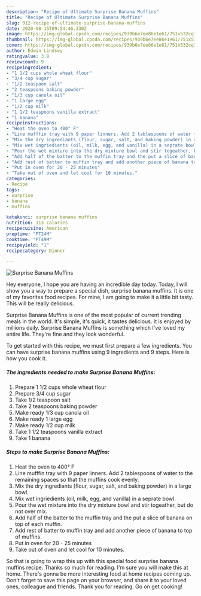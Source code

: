 ```yaml
---
description: "Recipe of Ultimate Surprise Banana Muffins"
title: "Recipe of Ultimate Surprise Banana Muffins"
slug: 912-recipe-of-ultimate-surprise-banana-muffins
date: 2020-08-15T09:54:46.330Z
image: https://img-global.cpcdn.com/recipes/939b6e7ee86e1e61/751x532cq70/surprise-banana-muffins-recipe-main-photo.jpg
thumbnail: https://img-global.cpcdn.com/recipes/939b6e7ee86e1e61/751x532cq70/surprise-banana-muffins-recipe-main-photo.jpg
cover: https://img-global.cpcdn.com/recipes/939b6e7ee86e1e61/751x532cq70/surprise-banana-muffins-recipe-main-photo.jpg
author: Edwin Lindsey
ratingvalue: 3.8
reviewcount: 9
recipeingredient:
- "1 1/2 cups whole wheat flour"
- "3/4 cup sugar"
- "1/2 teaspoon salt"
- "2 teaspoons baking powder"
- "1/3 cup canola oil"
- "1 large egg"
- "1/2 cup milk"
- "1 1/2 teaspoons vanilla extract"
- "1 banana"
recipeinstructions:
- "Heat the oven to 400° F"
- "Line mufffin tray with 9 paper linners. Add 2 tablespoons of water to the remaining spaces so that the muffins cook evenly."
- "Mix the dry ingrediants (flour, sugar, salt, and baking powder) in a large bowl."
- "Mix wet ingriedients (oil, milk, egg, and vanilla) in a seprate bowl."
- "Pour the wet mixture into the dry mixture bowl and stir togeather, but do not over mix."
- "Add half of the batter to the muffin tray and the put a slice of banana on top of each muffin."
- "Add rest of batter to muffin tray and add another piece of banana to top of muffins."
- "Put in oven for 20 - 25 minutes"
- "Take out of oven and let cool for 10 minutes."
categories:
- Recipe
tags:
- surprise
- banana
- muffins

katakunci: surprise banana muffins 
nutrition: 113 calories
recipecuisine: American
preptime: "PT24M"
cooktime: "PT49M"
recipeyield: "1"
recipecategory: Dinner

---
```



![Surprise Banana Muffins](https://img-global.cpcdn.com/recipes/939b6e7ee86e1e61/751x532cq70/surprise-banana-muffins-recipe-main-photo.jpg)

Hey everyone, I hope you are having an incredible day today. Today, I will show you a way to prepare a special dish, surprise banana muffins. It is one of my favorites food recipes. For mine, I am going to make it a little bit tasty. This will be really delicious.

Surprise Banana Muffins is one of the most popular of current trending meals in the world. It's simple, it's quick, it tastes delicious. It is enjoyed by millions daily. Surprise Banana Muffins is something which I've loved my entire life. They're fine and they look wonderful.




To get started with this recipe, we must first prepare a few ingredients. You can have surprise banana muffins using 9 ingredients and 9 steps. Here is how you cook it.

<!--inarticleads1-->

##### The ingredients needed to make Surprise Banana Muffins:

1. Prepare 1 1/2 cups whole wheat flour
1. Prepare 3/4 cup sugar
1. Take 1/2 teaspoon salt
1. Take 2 teaspoons baking powder
1. Make ready 1/3 cup canola oil
1. Make ready 1 large egg
1. Make ready 1/2 cup milk
1. Take 1 1/2 teaspoons vanilla extract
1. Take 1 banana




<!--inarticleads2-->

##### Steps to make Surprise Banana Muffins:

1. Heat the oven to 400° F
1. Line mufffin tray with 9 paper linners. Add 2 tablespoons of water to the remaining spaces so that the muffins cook evenly.
1. Mix the dry ingrediants (flour, sugar, salt, and baking powder) in a large bowl.
1. Mix wet ingriedients (oil, milk, egg, and vanilla) in a seprate bowl.
1. Pour the wet mixture into the dry mixture bowl and stir togeather, but do not over mix.
1. Add half of the batter to the muffin tray and the put a slice of banana on top of each muffin.
1. Add rest of batter to muffin tray and add another piece of banana to top of muffins.
1. Put in oven for 20 - 25 minutes
1. Take out of oven and let cool for 10 minutes.




So that is going to wrap this up with this special food surprise banana muffins recipe. Thanks so much for reading. I'm sure you will make this at home. There's gonna be more interesting food at home recipes coming up. Don't forget to save this page on your browser, and share it to your loved ones, colleague and friends. Thank you for reading. Go on get cooking!

